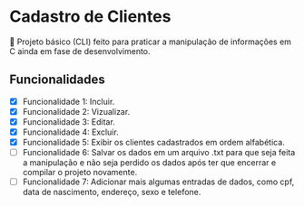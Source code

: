# Cadastro de Clientes

🚀 Projeto básico (CLI) feito para praticar a manipulação de informações em C ainda em fase de desenvolvimento.

## Funcionalidades

- [x] Funcionalidade 1: Incluir.
- [x] Funcionalidade 2: Vizualizar.
- [x] Funcionalidade 3: Editar.
- [x] Funcionalidade 4: Excluir.
- [x] Funcionalidade 5: Exibir os clientes cadastrados em ordem alfabética.
- [ ] Funcionalidade 6: Salvar os dados em um arquivo .txt para que seja feita a manipulação e não seja perdido os dados após ter que encerrar e compilar o projeto novamente.
- [ ] Funcionalidade 7: Adicionar mais algumas entradas de dados, como cpf, data de nascimento, endereço, sexo e telefone. 
